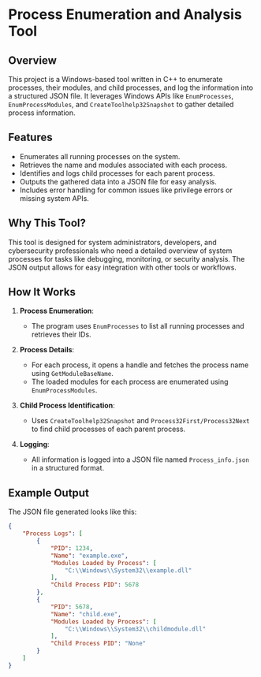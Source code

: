 # Process Enumeration and Analysis Tool

## Overview

This project is a Windows-based tool written in C++ to enumerate processes, their modules, and child processes, and log the information into a structured JSON file. It leverages Windows APIs like `EnumProcesses`, `EnumProcessModules`, and `CreateToolhelp32Snapshot` to gather detailed process information. 

## Features

- Enumerates all running processes on the system.
- Retrieves the name and modules associated with each process.
- Identifies and logs child processes for each parent process.
- Outputs the gathered data into a JSON file for easy analysis.
- Includes error handling for common issues like privilege errors or missing system APIs.

## Why This Tool?

This tool is designed for system administrators, developers, and cybersecurity professionals who need a detailed overview of system processes for tasks like debugging, monitoring, or security analysis. The JSON output allows for easy integration with other tools or workflows.

## How It Works

1. **Process Enumeration**:
   - The program uses `EnumProcesses` to list all running processes and retrieves their IDs.

2. **Process Details**:
   - For each process, it opens a handle and fetches the process name using `GetModuleBaseName`.
   - The loaded modules for each process are enumerated using `EnumProcessModules`.

3. **Child Process Identification**:
   - Uses `CreateToolhelp32Snapshot` and `Process32First/Process32Next` to find child processes of each parent process.

4. **Logging**:
   - All information is logged into a JSON file named `Process_info.json` in a structured format.

## Example Output

The JSON file generated looks like this:

```json
{
    "Process Logs": [
        {
            "PID": 1234,
            "Name": "example.exe",
            "Modules Loaded by Process": [
                "C:\\Windows\\System32\\example.dll"
            ],
            "Child Process PID": 5678
        },
        {
            "PID": 5678,
            "Name": "child.exe",
            "Modules Loaded by Process": [
                "C:\\Windows\\System32\\childmodule.dll"
            ],
            "Child Process PID": "None"
        }
    ]
}
